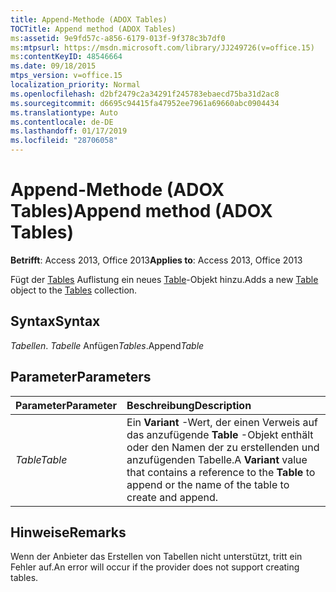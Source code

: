 ```yaml
---
title: Append-Methode (ADOX Tables)
TOCTitle: Append method (ADOX Tables)
ms:assetid: 9e9fd57c-a856-6179-013f-9f378c3b7df0
ms:mtpsurl: https://msdn.microsoft.com/library/JJ249726(v=office.15)
ms:contentKeyID: 48546664
ms.date: 09/18/2015
mtps_version: v=office.15
localization_priority: Normal
ms.openlocfilehash: d2bf2479c2a34291f245783ebaecd75ba31d2ac8
ms.sourcegitcommit: d6695c94415fa47952ee7961a69660abc0904434
ms.translationtype: Auto
ms.contentlocale: de-DE
ms.lasthandoff: 01/17/2019
ms.locfileid: "28706058"
---
```

# <a name="append-method-adox-tables"></a><span data-ttu-id="9e282-102">Append-Methode (ADOX Tables)</span><span class="sxs-lookup"><span data-stu-id="9e282-102">Append method (ADOX Tables)</span></span>

<span data-ttu-id="9e282-103">**Betrifft**: Access 2013, Office 2013</span><span class="sxs-lookup"><span data-stu-id="9e282-103">**Applies to**: Access 2013, Office 2013</span></span>

<span data-ttu-id="9e282-104">Fügt der [Tables](table-object-adox.md) Auflistung ein neues [Table](tables-collection-adox.md)-Objekt hinzu.</span><span class="sxs-lookup"><span data-stu-id="9e282-104">Adds a new [Table](table-object-adox.md) object to the [Tables](tables-collection-adox.md) collection.</span></span>

## <a name="syntax"></a><span data-ttu-id="9e282-105">Syntax</span><span class="sxs-lookup"><span data-stu-id="9e282-105">Syntax</span></span>

<span data-ttu-id="9e282-106">*Tabellen*. *Tabelle* Anfügen</span><span class="sxs-lookup"><span data-stu-id="9e282-106">*Tables*.Append*Table*</span></span>

## <a name="parameters"></a><span data-ttu-id="9e282-107">Parameter</span><span class="sxs-lookup"><span data-stu-id="9e282-107">Parameters</span></span>

|<span data-ttu-id="9e282-108">Parameter</span><span class="sxs-lookup"><span data-stu-id="9e282-108">Parameter</span></span>|<span data-ttu-id="9e282-109">Beschreibung</span><span class="sxs-lookup"><span data-stu-id="9e282-109">Description</span></span>|
|:--------|:----------|
|<span data-ttu-id="9e282-110">*Table*</span><span class="sxs-lookup"><span data-stu-id="9e282-110">*Table*</span></span> | <span data-ttu-id="9e282-111">Ein **Variant** -Wert, der einen Verweis auf das anzufügende **Table** -Objekt enthält oder den Namen der zu erstellenden und anzufügenden Tabelle.</span><span class="sxs-lookup"><span data-stu-id="9e282-111">A **Variant** value that contains a reference to the **Table** to append or the name of the table to create and append.</span></span>|

## <a name="remarks"></a><span data-ttu-id="9e282-112">Hinweise</span><span class="sxs-lookup"><span data-stu-id="9e282-112">Remarks</span></span>

<span data-ttu-id="9e282-113">Wenn der Anbieter das Erstellen von Tabellen nicht unterstützt, tritt ein Fehler auf.</span><span class="sxs-lookup"><span data-stu-id="9e282-113">An error will occur if the provider does not support creating tables.</span></span>

